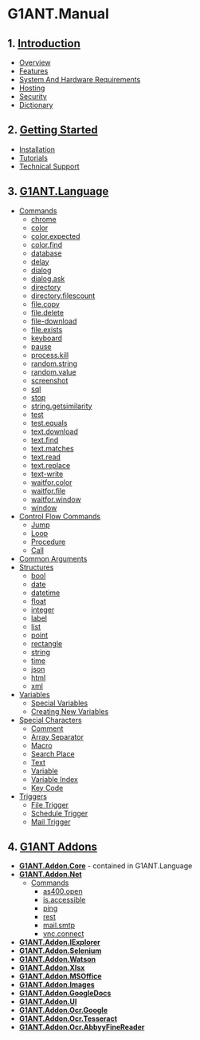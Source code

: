# G1ANT.Manual

## 1. [Introduction](Introduction)

* [Overview](Introduction/Overview.md)
* [Features](Introduction/Features.md)
* [System And Hardware Requirements](Introduction/System-And-Hardware-Requirements.md)
* [Hosting](Introduction/Hosting.md)
* [Security](Introduction/Security.md)
* [Dictionary](Introduction/Dictionary.md)

## 2. [Getting Started](Getting-Started)

* [Installation](Getting-Started/Installation.md)
* [Tutorials](https://github.com/G1ANT-Robot/G1ANT.Tutorials)
* [Technical Support](Getting-Started/Technical-Support.md)

## 3. [G1ANT.Language](G1ANT-Lanugage)

* [Commands](G1ANT-Language/Commands)
    * [chrome](G1ANT-Language/Commands/chrome.md)
    * [color](G1ANT-Language/Commands/color.md)
    * [color.expected](G1ANT-Language/Commands/color-expected.md)
    * [color.find](G1ANT-Language/Commands/color-find.md)
    * [database](G1ANT-Language/Commands/database.md)
    * [delay](G1ANT-Language/Commands/delay.md)
    * [dialog](G1ANT-Language/Commands/dialog.md)
    * [dialog.ask](G1ANT-Language/Commands/dialog-ask.md)
    * [directory](G1ANT-Language/Commands/directory.md)
    * [directory.filescount](G1ANT-Language/Commands/directory-filescount.md)
    * [file.copy](G1ANT-Language/Commands/file-copy.md)
    * [file.delete](G1ANT-Language/Commands/file-delete.md)
    * [file-download](G1ANT-Language/Commands/file-download.md)
    * [file.exists](G1ANT-Language/Commands/file-exists.md)
    * [keyboard](G1ANT-Language/Commands/keyboard.md)
    * [pause](G1ANT-Language/Commands/pause.md)
    * [process.kill](G1ANT-Language/Commands/process-kill.md)
    * [random.string](G1ANT-Language/Commands/random-string.md)
    * [random.value](G1ANT-Language/Commands/random-value.md)
    * [screenshot](G1ANT-Language/Commands/screenshot.md)
    * [sql](G1ANT-Language/Commands/sql.md)
    * [stop](G1ANT-Language/Commands/stop.md)
    * [string.getsimilarity](G1ANT-Language/Commands/string-getsimilarity.md)
    * [test](G1ANT-Language/Commands/test.md)
    * [test.equals](G1ANT-Language/Commands/test-equals.md)
    * [text.download](G1ANT-Language/Commands/text-dwonload.md)
    * [text.find](G1ANT-Language/Commands/text-find.md)
    * [text.matches](G1ANT-Language/Commands/text-matches.md)
    * [text.read](G1ANT-Language/Commands/text-read.md)
    * [text.replace](G1ANT-Language/Commands/text-replace.md)
    * [text-write](G1ANT-Language/Commands/text-write.md)
    * [waitfor.color](G1ANT-Language/Commands/waitfor-color.md)
    * [waitfor.file](G1ANT-Language/Commands/waitfor-file.md)
    * [waitfor.window](G1ANT-Language/Commands/waitfor-window.md)
    * [window](G1ANT-Language/Commands/window.md)
* [Control Flow Commands](G1ANT-Lanugage/Control-Flow-Commands)
    * [Jump](G1ANT-Lanugage/Control-Flow-Commands/Jump.md)
    * [Loop](G1ANT-Lanugage/Control-Flow-Commands/Loop.md)
    * [Procedure](G1ANT-Lanugage/Control-Flow-Commands/Procedure.md)
    * [Call](G1ANT-Lanugage/Control-Flow-Commands/Call.md)
* [Common Arguments](Script-Writing/Common-Arguments.md)
* [Structures](G1ANT-Lanugage/Structures)
    * [bool](G1ANT-Lanugage/Structures/bool.md)
    * [date](G1ANT-Lanugage/Structures/date.md)
    * [datetime](G1ANT-Lanugage/Structures/datetime.md)
    * [float](G1ANT-Lanugage/Structures/float.md)
    * [integer](G1ANT-Lanugage/Structures/integer.md)
    * [label](G1ANT-Lanugage/Structures/label.md)
    * [list](G1ANT-Lanugage/Structures/list.md)
    * [point](G1ANT-Lanugage/Structures/point.md)
    * [rectangle](G1ANT-Lanugage/Structures/rectangle.md)
    * [string](G1ANT-Lanugage/Structures/string.md)
    * [time](G1ANT-Lanugage/Structures/time.md)
    * [json](G1ANT-Lanugage/Structures/json.md)
    * [html](G1ANT-Lanugage/Structures/html.md)
    * [xml](G1ANT-Lanugage/Structures/xml.md)
* [Variables](G1ANT-Lanugage/Variables)
    * [Special Variables](G1ANT-Language/Variables/Special-Variables.md)
    * [Creating New Variables](Script-Writing/Variables/Creating-New-Variables.md)
* [Special Characters](Script-Writing/Special-Characters)
    * [Comment](Script-Writing/Special-Characters/Comment.md)
    * [Array Separator](Script-Writing/Special-Characters/Array-Separator.md)
    * [Macro](Script-Writing/Special-Characters/Macro.md)
    * [Search Place](Script-Writing/Special-Characters/Search-Place.md)
    * [Text](Script-Writing/Special-Characters/Text.md)
    * [Variable](Script-Writing/Special-Characters/Variable.md)
    * [Variable Index](Script-Writing/Special-Characters/Variable-Index.md)
    * [Key Code](Script-Writing/Special-Characters/Key-Code.md)
* [Triggers](G1ANT-Language/Triggers)
    * [File Trigger](G1ANT-Language/Triggers/File-Trigger.md)
    * [Schedule Trigger](G1ANT-Language/Triggers/Schedule-Trigger.md)
    * [Mail Trigger](G1ANT-Language/Triggers/Mail-Trigger.md)


## 4. [G1ANT Addons](G1ANT-Addons)

* **[G1ANT.Addon.Core](G1ANT-Lanugage)** - contained in G1ANT.Language
* **[G1ANT.Addon.Net](https://github.com/G1ANT-Robot/G1ANT.Addon.Net)**
    * [Commands](https://github.com/G1ANT-Robot/G1ANT.Addon.Net/tree/master/G1ANT.Addon.Net/Commands)
        * [as400.open](https://github.com/G1ANT-Robot/G1ANT.Addon.Net/tree/master/G1ANT.Addon.Net/Commands/As400OpenCommand.md)
        * [is.accessible](https://github.com/G1ANT-Robot/G1ANT.Addon.Net/tree/master/G1ANT.Addon.Net/Commands/IsAccessibleCommand.md)
        * [ping](https://github.com/G1ANT-Robot/G1ANT.Addon.Net/tree/master/G1ANT.Addon.Net/Commands/PingCommand.md)
        * [rest](https://github.com/G1ANT-Robot/G1ANT.Addon.Net/tree/master/G1ANT.Addon.Net/Commands/RestCommand.md)
        * [mail.smtp](https://github.com/G1ANT-Robot/G1ANT.Addon.Net/tree/master/G1ANT.Addon.Net/Commands/MailSmtpCommand.md)
        * [vnc.connect](https://github.com/G1ANT-Robot/G1ANT.Addon.Net/tree/master/G1ANT.Addon.Net/Commands/VncConnectCommand.md)
* **[G1ANT.Addon.IExplorer](https://github.com/G1ANT-Robot/G1ANT.Addon.IExplorer)**
* **[G1ANT.Addon.Selenium](https://github.com/G1ANT-Robot/G1ANT.Addon.Selenium)**
* **[G1ANT.Addon.Watson](https://github.com/G1ANT-Robot/G1ANT.Addon.Watson)**
* **[G1ANT.Addon.Xlsx](https://github.com/G1ANT-Robot/G1ANT.Addon.Xlsx)**
* **[G1ANT.Addon.MSOffice](https://github.com/G1ANT-Robot/G1ANT.Addon.MSOffice)**
* **[G1ANT.Addon.Images](https://github.com/G1ANT-Robot/G1ANT.Addon.Images)**
* **[G1ANT.Addon.GoogleDocs](https://github.com/G1ANT-Robot/G1ANT.Addon.GoogleDocs)**
* **[G1ANT.Addon.UI](https://github.com/G1ANT-Robot/G1ANT.Addon.UI)**
* **[G1ANT.Addon.Ocr.Google](https://github.com/G1ANT-Robot/G1ANT.Addon.Ocr.Google)**
* **[G1ANT.Addon.Ocr.Tesseract](https://github.com/G1ANT-Robot/G1ANT.Addon.Ocr.Tesseract)**
* **[G1ANT.Addon.Ocr.AbbyyFineReader](https://github.com/G1ANT-Robot/G1ANT.Addon.Ocr.AbbyyFineReader)**
